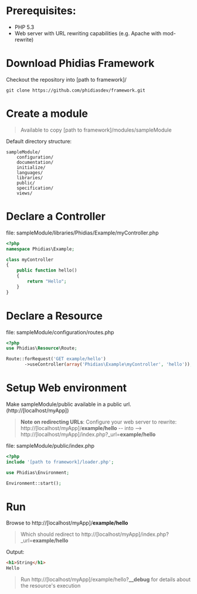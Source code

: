 # Prerequisites:

- PHP 5.3
- Web server with URL rewriting capabilities (e.g. Apache with mod-rewrite)




# Download Phidias Framework

Checkout the repository into [path to framework]/
```
git clone https://github.com/phidiasdev/framework.git
```




# Create a module

> Available to copy [path to framework]/modules/sampleModule

Default directory structure:

```
sampleModule/
	configuration/
	documentation/
	initialize/
	languages/
	libraries/
	public/
	specification/
	views/
```



# Declare a Controller

file: sampleModule/libraries/Phidias/Example/myController.php

```php
<?php
namespace Phidias\Example;

class myController
{
	public function hello()
	{
		return "Hello";
	}
}
```




# Declare a Resource

file: sampleModule/configuration/routes.php

```php
<?php
use Phidias\Resource\Route;

Route::forRequest('GET example/hello')
	   ->useController(array('Phidias\Example\myController', 'hello'));
```


# Setup Web environment

Make sampleModule/public available in a public url.  (http://[localhost/myApp])

> **Note on redirecting URLs**: Configure your web server to rewrite: http://[localhost/myApp]/**example/hello**  -- into -->  http://[localhost/myApp]/index.php?_url=**example/hello**

file: sampleModule/public/index.php

```php
<?php
include '[path to framework]/loader.php';

use Phidias\Environment;

Environment::start();
```


# Run 

Browse to http://[localhost/myApp]/**example/hello**
> Which should redirect to http://[localhost/myApp]/index.php?_url=**example/hello**


Output:
```html
<h1>String</h1>
Hello
```

> Run http://[localhost/myApp]/example/hello?**__debug** for details about the resource's execution
